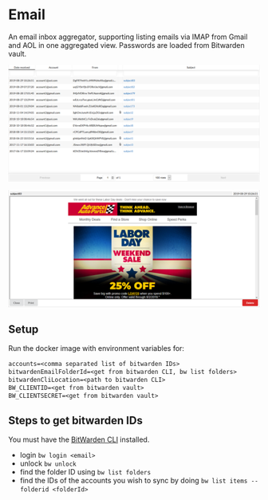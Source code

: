 # Email

An email inbox aggregator, supporting listing emails via IMAP from Gmail and AOL in one aggregated view. Passwords are loaded from Bitwarden vault.

![Email list](img/list.png)

![Single email](img/singleemail.png)

## Setup

Run the docker image with environment variables for:
```
accounts=<comma separated list of bitwarden IDs>
bitwardenEmailFolderId=<get from bitwarden CLI, bw list folders>
bitwardenCliLocation=<path to bitwarden CLI>
BW_CLIENTID=<get from bitwarden vault>
BW_CLIENTSECRET=<get from bitwarden vault>
```

## Steps to get bitwarden IDs

You must have the [BitWarden CLI](https://github.com/bitwarden/clients) installed.

- login `bw login <email>`
- unlock `bw unlock`
- find the folder ID using `bw list folders`
- find the IDs of the accounts you wish to sync by doing `bw list items --folderid <folderId>`